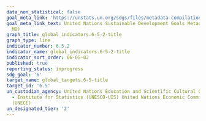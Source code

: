 ```yaml
---
data_non_statistical: false
goal_meta_link: 'https://unstats.un.org/sdgs/files/metadata-compilation/Metadata-Goal-6.pdf '
goal_meta_link_text: United Nations Sustainable Development Goals Metadata (PDF 4.0
  MB)
graph_title: global_indicators.6-5-2-title
graph_type: line
indicator_number: 6.5.2
indicator_name: global_indicators.6-5-2-title
indicator_sort_order: 06-05-02
published: true
reporting_status: inprogress
sdg_goal: '6'
target_name: global_targets.6-5-title
target_id: '6.5'
un_custodian_agency: United Nations Education and Scientific Cultural Organisation
  - Institute for Statistics (UNESCO-UIS) United Nations Economic Commission for Europe
  (UNECE)
un_designated_tier: '2'
---
```

